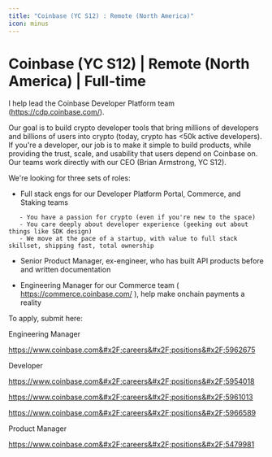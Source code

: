 ```yaml
---
title: "Coinbase (YC S12) : Remote (North America)"
icon: minus
---
```

Coinbase (YC S12) | Remote (North America) | Full-time
==============================================

I help lead the Coinbase Developer Platform team (<a href="https:&#x2F;&#x2F;cdp.coinbase.com&#x2F;" rel="nofollow">https:&#x2F;&#x2F;cdp.coinbase.com&#x2F;</a>).

Our goal is to build crypto developer tools that bring millions of developers and billions of users into crypto (today, crypto has &lt;50k active developers). If you&#x27;re a developer, our job is to make it simple to build products, while providing the trust, scale, and usability that users depend on Coinbase on. Our teams work directly with our CEO (Brian Armstrong, YC S12).

We&#x27;re looking for three sets of roles:

- Full stack engs for our Developer Platform Portal, Commerce, and Staking teams

<pre><code>   - You have a passion for crypto (even if you&#x27;re new to the space)
   - You care deeply about developer experience (geeking out about things like SDK design)
   - We move at the pace of a startup, with value to full stack skillset, shipping fast, total ownership
</code></pre>
- Senior Product Manager, ex-engineer, who has built API products before and written documentation

- Engineering Manager for our Commerce team ( <a href="https:&#x2F;&#x2F;commerce.coinbase.com&#x2F;" rel="nofollow">https:&#x2F;&#x2F;commerce.coinbase.com&#x2F;</a> ), help make onchain payments a reality

To apply, submit here:

Engineering Manager

<a href="https:&#x2F;&#x2F;www.coinbase.com&#x2F;careers&#x2F;positions&#x2F;5962675" rel="nofollow">https:&#x2F;&#x2F;www.coinbase.com&#x2F;careers&#x2F;positions&#x2F;5962675</a>

Developer

<a href="https:&#x2F;&#x2F;www.coinbase.com&#x2F;careers&#x2F;positions&#x2F;5954018" rel="nofollow">https:&#x2F;&#x2F;www.coinbase.com&#x2F;careers&#x2F;positions&#x2F;5954018</a>

<a href="https:&#x2F;&#x2F;www.coinbase.com&#x2F;careers&#x2F;positions&#x2F;5961013" rel="nofollow">https:&#x2F;&#x2F;www.coinbase.com&#x2F;careers&#x2F;positions&#x2F;5961013</a>

<a href="https:&#x2F;&#x2F;www.coinbase.com&#x2F;careers&#x2F;positions&#x2F;5966589" rel="nofollow">https:&#x2F;&#x2F;www.coinbase.com&#x2F;careers&#x2F;positions&#x2F;5966589</a>

Product Manager

<a href="https:&#x2F;&#x2F;www.coinbase.com&#x2F;careers&#x2F;positions&#x2F;5479981" rel="nofollow">https:&#x2F;&#x2F;www.coinbase.com&#x2F;careers&#x2F;positions&#x2F;5479981</a>
